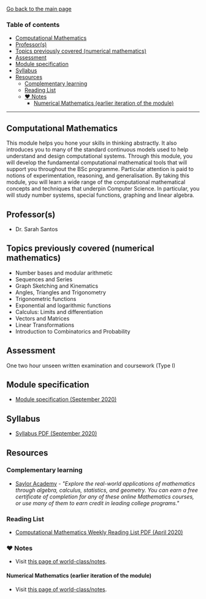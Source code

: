 [Go back to the main page](../../../README.md)

### Table of contents

- [Computational Mathematics](#computational-mathematics)
- [Professor(s)](#professors)
- [Topics previously covered (numerical mathematics)](#topics-previously-covered-numerical-mathematics)
- [Assessment](#assessment)
- [Module specification](#module-specification)
- [Syllabus](#syllabus)
- [Resources](#resources)
  - [Complementary learning](#complementary-learning)
  - [Reading List](#reading-list)
  - [:heart: Notes](#heart-notes)
    - [Numerical Mathematics (earlier iteration of the module)](#numerical-mathematics-earlier-iteration-of-the-module)

---

## Computational Mathematics

This module helps you hone your skills in thinking abstractly. It also
introduces you to many of the standard continuous models used to help
understand and design computational systems. Through this module, you
will develop the fundamental computational mathematical tools that
will support you throughout the BSc programme. Particular attention is
paid to notions of experimentation, reasoning, and generalisation. By
taking this module, you will learn a wide range of the computational
mathematical concepts and techniques that underpin Computer Science.
In particular, you will study number systems, special functions,
graphing and linear algebra.

## Professor(s)

- Dr. Sarah Santos

## Topics previously covered (numerical mathematics)

- Number bases and modular arithmetic
- Sequences and Series
- Graph Sketching and Kinematics
- Angles, Triangles and Trigonometry
- Trigonometric functions
- Exponential and logarithmic functions
- Calculus: Limits and differentiation
- Vectors and Matrices
- Linear Transformations
- Introduction to Combinatorics and Probability

## Assessment

One two hour unseen written examination and coursework (Type I)

## Module specification

- [Module specification (September 2020)](https://github.com/world-class/binary-assets/blob/master/modules/module-specification/CM1015_CM-Module-Spec.pdf)

## Syllabus

- [Syllabus PDF (September 2020)](https://github.com/world-class/binary-assets/blob/master/modules/syllabi/Syllabus_CM1015_CM.pdf)

## Resources

### Complementary learning

- [Saylor Academy](https://learn.saylor.org/course/index.php?categoryid=13) - _"Explore the real-world applications of mathematics through algebra, calculus, statistics, and geometry. You can earn a free certificate of completion for any of these online Mathematics courses, or use many of them to earn credit in leading college programs."_

### Reading List

- [Computational Mathematics Weekly Reading List PDF (April 2020)](https://github.com/world-class/binary-assets/blob/master/modules/cm1015-cm/cm_weekly_reading_list.pdf)

### :heart: Notes

- Visit [this page of world-class/notes](https://github.com/world-class/notes/tree/master/level-4/computational-mathematics).

#### Numerical Mathematics (earlier iteration of the module)

- Visit [this page of world-class/notes](https://github.com/world-class/notes/tree/master/level-4/numerical-mathematics).
